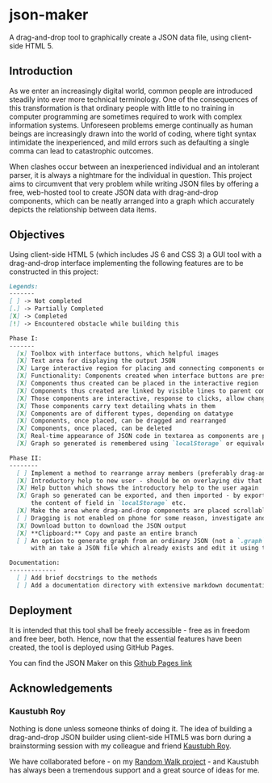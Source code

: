 # json-maker
A drag-and-drop tool to graphically create a JSON data file, using client-side HTML 5.

## Introduction
As we enter an increasingly digital world, common people are introduced steadily into ever more technical terminology. One of the consequences of this transformation is that ordinary people with little to no training in computer programming are sometimes required to work with complex information systems. Unforeseen problems emerge continually as human beings are increasingly drawn into the world of coding, where tight syntax intimidate the inexperienced, and mild errors such as defaulting a single comma can lead to catastrophic outcomes.

When clashes occur between an inexperienced individual and an intolerant parser, it is always a nightmare for the individual in question. This project aims to circumvent that very problem while writing JSON files by offering a free, web-hosted tool to create JSON data with drag-and-drop components, which can be neatly arranged into a graph which accurately depicts the relationship between data items.

## Objectives
Using client-side HTML 5 (which includes JS 6 and CSS 3) a GUI tool with a drag-and-drop interface implementing the following features are to be constructed in this project:
```md
Legends:
-------
[ ] -> Not completed
[.] -> Partially Completed
[X] -> Completed
[!] -> Encountered obstacle while building this

Phase I:
-------
  [x] Toolbox with interface buttons, which helpful images
  [X] Text area for displaying the output JSON
  [X] Large interactive region for placing and connecting components on
  [X] Functionality: Components created when interface buttons are pressed.
  [X] Components thus created can be placed in the interactive region
  [X] Components thus created are linked by visible lines to parent components.
  [X] Those components are interactive, response to clicks, allow changing their values and keys
  [X] Those components carry text detailing whats in them
  [X] Components are of different types, depending on datatype
  [X] Components, once placed, can be dragged and rearranged
  [X] Components, once placed, can be deleted
  [X] Real-time appearance of JSON code in textarea as components are placed or deleted
  [X] Graph so generated is remembered using `localStorage` or equivalent and is not lost upon refreshing

Phase II:
--------
  [ ] Implement a method to rearrange array members (preferably drag-and-drop list?)
  [X] Introductory help to new user - should be on overlaying div that can be removed
  [X] Help button which shows the introductory help to the user again
  [X] Graph so generated can be exported, and then imported - by exporting or importing 
      the content of field in `localStorage` etc.
  [X] Make the area where drag-and-drop components are placed scrollable, OR
  [ ] Dragging is not enabled on phone for some reason, investigate and fix
  [X] Download button to download the JSON output
  [X] **Clipboard:** Copy and paste an entire branch
  [ ] An option to generate graph from an ordinary JSON (not a `.graph` file) so that user can begin
      with an take a JSON file which already exists and edit it using this JSON maker

Documentation:
-------------
  [ ] Add brief docstrings to the methods
  [ ] Add a documentation directory with extensive markdown documentation
```

## Deployment
It is intended that this tool shall be freely accessible - free as in freedom and free beer, both. Hence, now that the essential features have been created, the tool is deployed using GitHub Pages.

You can find the JSON Maker on this [Github Pages link](https://theocrat.github.io/json-maker)

## Acknowledgements

### Kaustubh Roy
Nothing is done unless someone thinks of doing it. The idea of building a drag-and-drop JSON builder using client-side HTML5 was born during a brainstorming session with my colleague and friend [Kaustubh Roy](https://github.com/kaustubhroyvlabs).

We have collaborated before - on my [Random Walk project](https://github.com/Theocrat/RandomWalk) - and Kaustubh has always been a tremendous support and a great source of ideas for me.
